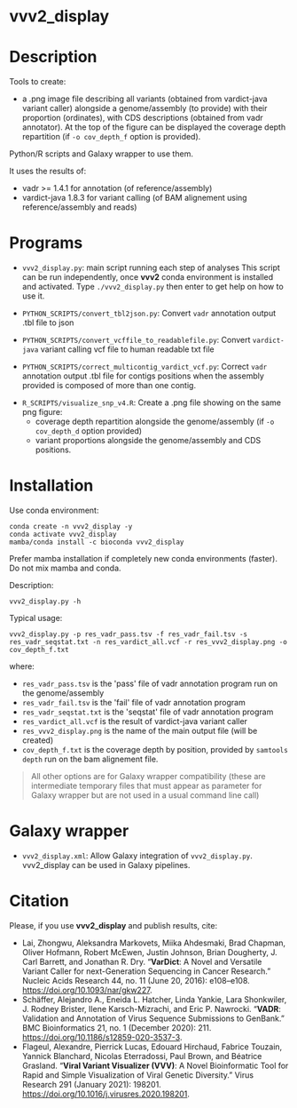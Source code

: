 # vvv2_display

# Description

Tools to create:
- a .png image file describing all variants (obtained from vardict-java variant caller) alongside a genome/assembly (to provide) with their proportion (ordinates), with CDS descriptions (obtained from vadr annotator). At the top of the figure can be displayed the coverage depth repartition (if `-o cov_depth_f` option is provided).

Python/R scripts and Galaxy wrapper to use them.

It uses the results of:
- vadr >= 1.4.1 for annotation (of reference/assembly)
- vardict-java 1.8.3 for variant calling (of BAM alignement using reference/assembly and reads)

# Programs

- ```vvv2_display.py```: main script running each step of analyses
This script can be run independently, once __vvv2__ conda environment is installed and activated.
Type ```./vvv2_display.py``` then enter to get help on how to use it.

- ```PYTHON_SCRIPTS/convert_tbl2json.py```: 
Convert ```vadr``` annotation output .tbl file to json

- ```PYTHON_SCRIPTS/convert_vcffile_to_readablefile.py```: 
Convert ```vardict-java``` variant calling vcf file to human readable txt file

- ```PYTHON_SCRIPTS/correct_multicontig_vardict_vcf.py```: 
Correct ```vadr``` annotation output .tbl file for contigs positions when the assembly provided is composed of more than one contig.

<!-- - ```R_SCRIPTS/visualize_coverage_depth.R```: -->
<!-- Create a .png file showing coverage depth alongside the genome, from a bam alignment file. -->

- ```R_SCRIPTS/visualize_snp_v4.R```:
Create a .png file showing on the same png figure:
  - coverage depth repartition alongside the genome/assembly (if `-o cov_depth_d` option provided)
  - variant proportions alongside the genome/assembly and CDS positions.

# Installation

Use conda environment:
```
conda create -n vvv2_display -y
conda activate vvv2_display
mamba/conda install -c bioconda vvv2_display
```
Prefer mamba installation if completely new conda environments (faster). Do not mix mamba and conda.

Description:
```
vvv2_display.py -h
```

Typical usage:
```
vvv2_display.py -p res_vadr_pass.tsv -f res_vadr_fail.tsv -s res_vadr_seqstat.txt -n res_vardict_all.vcf -r res_vvv2_display.png -o cov_depth_f.txt
```
where:
  - `res_vadr_pass.tsv` is the 'pass' file of vadr annotation program run on the genome/assembly
  - `res_vadr_fail.tsv` is the 'fail' file of vadr annotation program
  - `res_vadr_seqstat.txt` is the 'seqstat' file of vadr annotation program
  - `res_vardict_all.vcf` is the result of vardict-java variant caller
  - `res_vvv2_display.png` is the name of the main output file (will be created)
  - `cov_depth_f.txt` is the coverage depth by position, provided by `samtools depth` run on the bam alignement file.

> All other options are for Galaxy wrapper compatibility (these are intermediate temporary files that must appear as parameter for Galaxy wrapper but are not used in a usual command line call)

# Galaxy wrapper

- ```vvv2_display.xml```:
Allow Galaxy integration of ```vvv2_display.py```. vvv2_display can be used in Galaxy pipelines.

# Citation

Please, if you use __vvv2_display__ and publish results, cite:
- Lai, Zhongwu, Aleksandra Markovets, Miika Ahdesmaki, Brad Chapman, Oliver Hofmann, Robert McEwen, Justin Johnson, Brian Dougherty, J. Carl Barrett, and Jonathan R. Dry. “__VarDict__: A Novel and Versatile Variant Caller for next-Generation Sequencing in Cancer Research.” Nucleic Acids Research 44, no. 11 (June 20, 2016): e108–e108. https://doi.org/10.1093/nar/gkw227.
- Schäffer, Alejandro A., Eneida L. Hatcher, Linda Yankie, Lara Shonkwiler, J. Rodney Brister, Ilene Karsch-Mizrachi, and Eric P. Nawrocki. “__VADR__: Validation and Annotation of Virus Sequence Submissions to GenBank.” BMC Bioinformatics 21, no. 1 (December 2020): 211. https://doi.org/10.1186/s12859-020-3537-3.
- Flageul, Alexandre, Pierrick Lucas, Edouard Hirchaud, Fabrice Touzain, Yannick Blanchard, Nicolas Eterradossi, Paul Brown, and Béatrice Grasland. “__Viral Variant Visualizer (VVV)__: A Novel Bioinformatic Tool for Rapid and Simple Visualization of Viral Genetic Diversity.” Virus Research 291 (January 2021): 198201. https://doi.org/10.1016/j.virusres.2020.198201.

